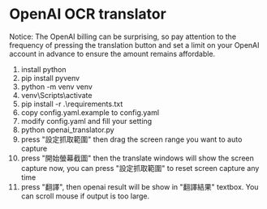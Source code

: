 OpenAI OCR translator
===
Notice: The OpenAI billing can be surprising, so pay attention to the frequency of pressing the translation button and set a limit on your OpenAI account in advance to ensure the amount remains affordable.

1. install python
2. pip install pyvenv
2. python -m venv venv
3. venv\Scripts\activate
4. pip install -r .\requirements.txt
5. copy config.yaml.example to config.yaml
6. modify config.yaml and fill your setting
7. python openai_translator.py
8. press "設定抓取範圍" then drag the screen range you want to auto capture
9. press "開始螢幕截圖" then the translate windows will show the screen capture now, you can press "設定抓取範圍" to reset screen capture any time
10. press "翻譯", then openai result will be show in "翻譯結果" textbox. You can scroll mouse if output is too large.

